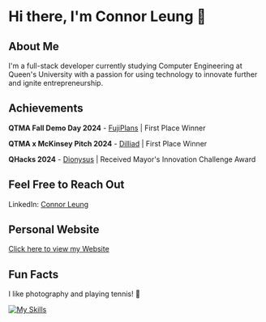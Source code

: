 # Hi there, I'm Connor Leung 👋

## About Me
I'm a full-stack developer currently studying Computer Engineering at Queen's University with a passion for using technology to innovate further and ignite entrepreneurship.
<!-- 
- 🔭 I’m currently working on [Sequin Health](https://sequinhealth.ca), a platform that leverages a matching algorithm to connect patients to the right therapist.
-->

## Achievements 
**QTMA Fall Demo Day 2024** - [FujiPlans](https://fujiplans.com) | First Place Winner

**QTMA x McKinsey Pitch 2024** - [Dilliad](https://drive.google.com/file/d/1bKyXS41e83-yFnz-H0mG_6YEOsZKts6B/view?usp=drive_link) | First Place Winner

**QHacks 2024** - [Dionysus](https://devpost.com/software/god-s-eye-tv7hz8) | Received Mayor's Innovation Challenge Award

## Feel Free to Reach Out
LinkedIn: [Connor Leung](https://www.linkedin.com/in/connorleung/)

## Personal Website
[Click here to view my Website](http://connorleung.com)

## Fun Facts
I like photography and playing tennis! 🎾

[![My Skills](https://skillicons.dev/icons?i=js,ts,py,java,c,react,nextjs,fastapi,html,css,mongodb,postgres,azure,gcp,figma)](https://skillicons.dev)
